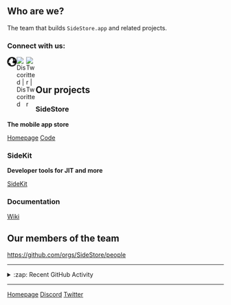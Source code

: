 <!-- 
Docs: How to use GitHub README and actions to auto-generate embedded content.
https://github.com/anuraghazra/github-readme-stats
https://www.youtube.com/watch?v=n6d4KHSKqGk
https://github.com/rahuldkjain/github-profile-readme-generator
 -->

## Who are we?

The team that builds `SideStore.app` and related projects.

### Connect with us:

<!--
[![Website](https://img.shields.io/website?label=sidestore.io&style=for-the-badge&url=https://sidestore.io)](https://sidestore.io)
[![Twitter Follow](https://img.shields.io/twitter/follow/sidestore_io?color=1DA1F2&logo=twitter&style=for-the-badge)](https://twitter.com/intent/follow?original_referer=https%3A%2F%2Fgithub.com%2Fsidestore&screen_name=sidestore)
[![GitHub Followers](https://img.shields.io/github/followers/sidestore?style=for-the-badge)]()
[![GitHub Sponsors](https://img.shields.io/github/sponsors/sidestore?style=for-the-badge
)]() 
-->

[<img align="left" alt="sidestore.io" width="22px" src="https://raw.githubusercontent.com/iconic/open-iconic/master/svg/globe.svg" />][website]
[<img align="left" alt="Discord | Discord" width="22px" src="https://cdn.jsdelivr.net/npm/simple-icons@v3/icons/discord.svg" />][discord]
[<img align="left" alt="Twitter | Twitter" width="22px" src="https://cdn.jsdelivr.net/npm/simple-icons@v3/icons/twitter.svg" />][twitter]

<br />
<br />

## Our projects

### SideStore

__The mobile app store__

[Homepage][website]
[Code][git.sidestore]

### SideKit

__Developer tools for JIT and more__

[SideKit][git.sidekit]

### Documentation

[Wiki][wiki]

## Our members of the team

https://github.com/orgs/SideStore/people

---

<details>
  <summary>:zap: Recent GitHub Activity</summary>

<!--START_SECTION:activity-->
1. 🗣 Commented on [#62](https://github.com/SideStore/SideStore-Docs/issues/62) in [SideStore/SideStore-Docs](https://github.com/SideStore/SideStore-Docs)
2. 💪 Opened PR [#62](https://github.com/SideStore/SideStore-Docs/pull/62) in [SideStore/SideStore-Docs](https://github.com/SideStore/SideStore-Docs)
3. 🗣 Commented on [#918](https://github.com/SideStore/SideStore/issues/918) in [SideStore/SideStore](https://github.com/SideStore/SideStore)
4. ❗️ Opened issue [#932](https://github.com/SideStore/SideStore/issues/932) in [SideStore/SideStore](https://github.com/SideStore/SideStore)
5. ❗️ Opened issue [#931](https://github.com/SideStore/SideStore/issues/931) in [SideStore/SideStore](https://github.com/SideStore/SideStore)
6. 🗣 Commented on [#929](https://github.com/SideStore/SideStore/issues/929) in [SideStore/SideStore](https://github.com/SideStore/SideStore)
7. 🗣 Commented on [#927](https://github.com/SideStore/SideStore/issues/927) in [SideStore/SideStore](https://github.com/SideStore/SideStore)
8. 🗣 Commented on [#924](https://github.com/SideStore/SideStore/issues/924) in [SideStore/SideStore](https://github.com/SideStore/SideStore)
9. ❗️ Opened issue [#930](https://github.com/SideStore/SideStore/issues/930) in [SideStore/SideStore](https://github.com/SideStore/SideStore)
10. 🗣 Commented on [#929](https://github.com/SideStore/SideStore/issues/929) in [SideStore/SideStore](https://github.com/SideStore/SideStore)
11. ❗️ Opened issue [#3](https://github.com/SideStore/StosVPN/issues/3) in [SideStore/StosVPN](https://github.com/SideStore/StosVPN)
12. 🗣 Commented on [#929](https://github.com/SideStore/SideStore/issues/929) in [SideStore/SideStore](https://github.com/SideStore/SideStore)
13. 🗣 Commented on [#929](https://github.com/SideStore/SideStore/issues/929) in [SideStore/SideStore](https://github.com/SideStore/SideStore)
14. 🗣 Commented on [#929](https://github.com/SideStore/SideStore/issues/929) in [SideStore/SideStore](https://github.com/SideStore/SideStore)
15. 🗣 Commented on [#929](https://github.com/SideStore/SideStore/issues/929) in [SideStore/SideStore](https://github.com/SideStore/SideStore)
16. ❌ Closed PR [#2](https://github.com/SideStore/StosVPN/pull/2) in [SideStore/StosVPN](https://github.com/SideStore/StosVPN)
17. 🎉 Merged PR [#1](https://github.com/SideStore/StosVPN/pull/1) in [SideStore/StosVPN](https://github.com/SideStore/StosVPN)
18. 💪 Opened PR [#2](https://github.com/SideStore/StosVPN/pull/2) in [SideStore/StosVPN](https://github.com/SideStore/StosVPN)
19. 🗣 Commented on [#929](https://github.com/SideStore/SideStore/issues/929) in [SideStore/SideStore](https://github.com/SideStore/SideStore)
20. 🗣 Commented on [#929](https://github.com/SideStore/SideStore/issues/929) in [SideStore/SideStore](https://github.com/SideStore/SideStore)
<!--END_SECTION:activity-->

</details>

---

[Homepage][patreon] [Discord][discord] [Twitter][twitter]

<!--
- [Patreon][patreon]
- [OpenCollective][opencollective]
- [YouTube][youtube]
-->

[website]: https://sidestore.io
[wiki]: https://wiki.sidestore.io
[twitter]: https://twitter.com/sidestore_io
[discord]: https://discord.gg/sidestore-949183273383395328
[youtube]: https://youtube.com/TODO
[patreon]: https://www.patreon.com/SideStore
[opencollective]: https://opencollective.com/TODO
[git.sidestore]: https://github.com/SideStore/SideStore/
[git.sidekit]: https://github.com/SideStore/SideKit

